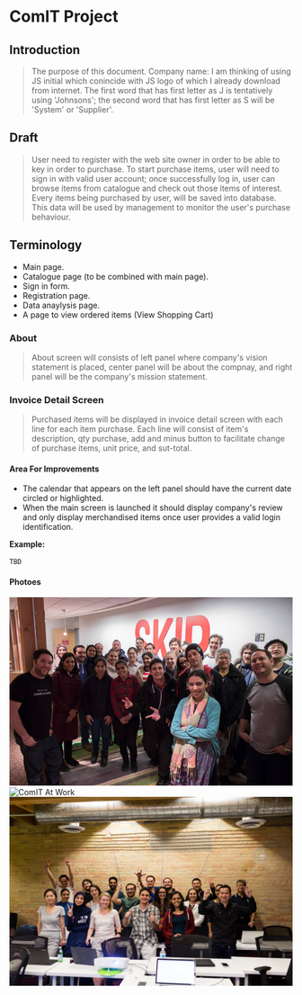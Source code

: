 # ComIT Project

## Introduction
> The purpose of this document.
> Company name: I am thinking of using JS initial which conincide with JS logo of which I already download from internet. The first word that has first letter as J is tentatively using 'Johnsons'; the second word that has first letter as S will be 'System' or 'Supplier'.

## Draft
> User need to register with the web site owner in order to be able to key in order to purchase. To start purchase items, user will need to sign in with valid user account; once successfully log in, user can browse items from catalogue and check out those items of interest. Every items being purchased by user, will be saved into database. This data will be used by management to monitor the user's purchase behaviour.

## Terminology
* Main page.
* Catalogue page (to be combined with main page).
* Sign in form.
* Registration page.
* Data anaylysis page.
* A page to view ordered items (View Shopping Cart)

### About
> About screen will consists of left panel where company's vision statement is placed, center panel will be about the compnay, and right panel will be the company's mission statement.

### Invoice Detail Screen
> Purchased items will be displayed in invoice detail screen with each line for each item purchase. Each line will consist of item's description, qty purchase, add and minus button to facilitate change of purchase items, unit price, and sut-total.

#### Area For Improvements
* The calendar that appears on the left panel should have the current date circled or highlighted.
* When the main screen is launched it should display company's review and only display merchandised items once user provides a valid login identification.

**Example:**
```tbd
TBD
```
#### Photoes
![First Class](./img/First_Class.jpg)
![ComIT At Work](./img/ComIT_At_Work.jpg)
![Last Class](./img/Last_Class.jpg)

